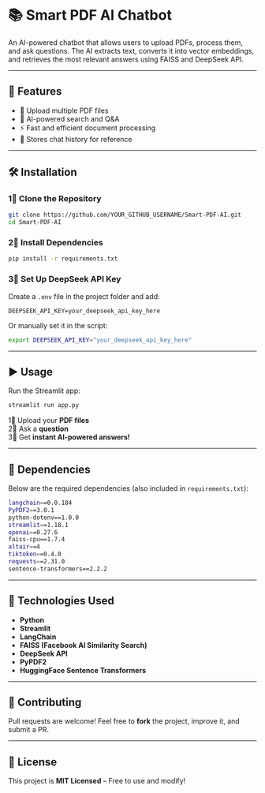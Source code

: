 # 📚 Smart PDF AI Chatbot  

An AI-powered chatbot that allows users to upload PDFs, process them, and ask questions. The AI extracts text, converts it into vector embeddings, and retrieves the most relevant answers using FAISS and DeepSeek API.

---

## 🚀 Features  
- 📂 Upload multiple PDF files  
- 🤖 AI-powered search and Q&A  
- ⚡ Fast and efficient document processing  
- 📝 Stores chat history for reference  

---

## 🛠️ Installation  

### 1⃣ Clone the Repository  
```sh
git clone https://github.com/YOUR_GITHUB_USERNAME/Smart-PDF-AI.git
cd Smart-PDF-AI
```

### 2⃣ Install Dependencies  
```sh
pip install -r requirements.txt
```

### 3⃣ Set Up DeepSeek API Key  
Create a `.env` file in the project folder and add:  
```env
DEEPSEEK_API_KEY=your_deepseek_api_key_here
```
Or manually set it in the script:
```sh
export DEEPSEEK_API_KEY="your_deepseek_api_key_here"
```

---

## ▶️ Usage  

Run the Streamlit app:  
```sh
streamlit run app.py
```

1⃣ Upload your **PDF files**  
2⃣ Ask a **question**  
3⃣ Get **instant AI-powered answers!**  

---

## 🐜 Dependencies  

Below are the required dependencies (also included in `requirements.txt`):  
```sh
langchain==0.0.184
PyPDF2==3.0.1
python-dotenv==1.0.0
streamlit==1.18.1
openai==0.27.6
faiss-cpu==1.7.4
altair==4
tiktoken==0.4.0
requests==2.31.0
sentence-transformers==2.2.2
```

---

## 🔧 Technologies Used  
- **Python**  
- **Streamlit**  
- **LangChain**  
- **FAISS (Facebook AI Similarity Search)**  
- **DeepSeek API**  
- **PyPDF2**  
- **HuggingFace Sentence Transformers**  

---

## 🤝 Contributing  
Pull requests are welcome! Feel free to **fork** the project, improve it, and submit a PR.  

---

## 📝 License  
This project is **MIT Licensed** – Free to use and modify!  
